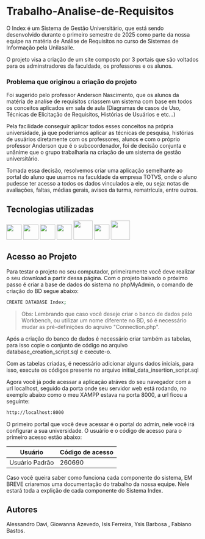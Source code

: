 # Trabalho-Analise-de-Requisitos

<p>O Index é um Sistema de Gestão Universitário, que está sendo desenvolvido durante o primeiro semestre de 2025 como parte da nossa equipe na matéria de Análise de Requisitos no curso de Sistemas de Informação pela Unilasalle.</p>
  
<p>O projeto visa a criação de um site composto por 3 portais que são voltados para os adminstradores da faculdade, os professores e os alunos.</p>   

  
### Problema que originou a criação do projeto
  
<p>Foi sugerido pelo professor Anderson Nascimento, que os alunos da matéria de analíse de requisitos criassem um sistema com base em todos os conceitos aplicados em sala de aula (Diagramas de casos de Uso, Técnicas de Elicitação de Requisitos, Histórias de Usuários e etc...)

Pela facilidade conseguir aplicar todos esses conceitos na própria universidade, já que poderiamos aplicar as técnicas de pesquisa, histórias de usuários diretamente com os professores, alunos e com o próprio professor Anderson que é o subcoordenador, foi de decisão conjunta e unânime que o grupo trabalharia na criação de um sistema de gestão universitário.


 Tomada essa decisão, resolvemos criar uma aplicação semelhante ao portal do aluno que usamos na faculdade da empresa TOTVS, onde o aluno pudesse ter acesso a todos os dados vinculados a ele, ou seja: notas de avaliações, faltas, médias gerais, avisos da turma, rematrícula, entre outros.</p>
    
  
## Tecnologias utilizadas
  
<code><img src="https://cdn.jsdelivr.net/gh/devicons/devicon/icons/html5/html5-original.svg" width="40" height="40"/></code> <code><img src="https://cdn.jsdelivr.net/gh/devicons/devicon/icons/css3/css3-original.svg" width="40" height="40"/></code> <code><img src="https://cdn.jsdelivr.net/gh/devicons/devicon/icons/javascript/javascript-original.svg" width="40" height="40" /></code>
<code><img src="https://cdn.jsdelivr.net/gh/devicons/devicon/icons/php/php-original.svg" width="40" height="40" /></code>
<code><img src="https://cdn.jsdelivr.net/gh/devicons/devicon/icons/mysql/mysql-original-wordmark.svg" width="50" height="50" /></code>
<code><img src="https://cdn.jsdelivr.net/gh/devicons/devicon/icons/git/git-original.svg" width="40" height="40" /></code>
<code><img src="https://cdn.jsdelivr.net/gh/devicons/devicon/icons/sass/sass-original.svg" width="50" height="50" /></code>

  
## Acesso ao Projeto

Para testar o projeto no seu computador, primeiramente você deve realizar o seu download a partir dessa página.
Com o projeto baixado o próximo passo é criar a base de dados do sistema no phpMyAdmin, o comando de criação do BD segue abaixo:

```sh
CREATE DATABASE Index;
```

> Obs: Lembrando que caso você deseje criar o banco de dados pelo Workbench, ou utilizar um nome diferente no BD, só é necessário mudar as pré-definições do aqruivo "Connection.php".

Após a criação do banco de dados é necessário criar também as tabelas, para isso copie o conjunto de código no arquivo database_creation_script.sql e execute-o.

Com as tabelas criadas, é necessário adicionar alguns dados iniciais, para isso, execute os códigos presente no arquivo initial_data_insertion_script.sql

Agora você já pode acessar a aplicação atráves do seu navegador com a url localhost, seguido da porta onde seu servidor web está rodando, no exemplo abaixo como o meu XAMPP estava na porta 8000, a url ficou a seguinte:

```sh
http://localhost:8000
```

O primeiro portal que você deve acessar é o portal do admin, nele você irá configurar a sua universidade. O usuário e o código de acesso para o primeiro acesso estão abaixo:


| Usuário | Código de acesso |
| ------ | ------ |
| Usuário Padrão | 260690 |

Caso você queira saber como funciona cada componente do sistema, EM BREVE criaremos uma documentação do trabalho da nossa equipe. Nele estará toda a explição de cada componente do Sistema Index.
  
  
## Autores
  
Alessandro Davi, Giowanna Azevedo, Isis Ferreira, Ysis Barbosa , Fabiano Bastos.
